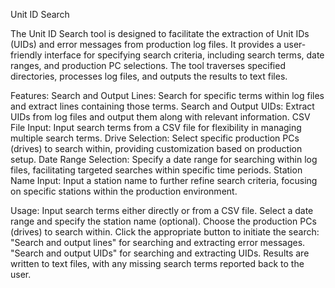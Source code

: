 Unit ID Search

The Unit ID Search tool is designed to facilitate the extraction of Unit IDs (UIDs) and error messages from production log files. It provides a user-friendly interface for specifying search criteria, including search terms, date ranges, and production PC selections. The tool traverses specified directories, processes log files, and outputs the results to text files.

Features:
Search and Output Lines: Search for specific terms within log files and extract lines containing those terms.
Search and Output UIDs: Extract UIDs from log files and output them along with relevant information.
CSV File Input: Input search terms from a CSV file for flexibility in managing multiple search terms.
Drive Selection: Select specific production PCs (drives) to search within, providing customization based on production setup.
Date Range Selection: Specify a date range for searching within log files, facilitating targeted searches within specific time periods.
Station Name Input: Input a station name to further refine search criteria, focusing on specific stations within the production environment.

Usage:
Input search terms either directly or from a CSV file.
Select a date range and specify the station name (optional).
Choose the production PCs (drives) to search within.
Click the appropriate button to initiate the search:
"Search and output lines" for searching and extracting error messages.
"Search and output UIDs" for searching and extracting UIDs.
Results are written to text files, with any missing search terms reported back to the user.
